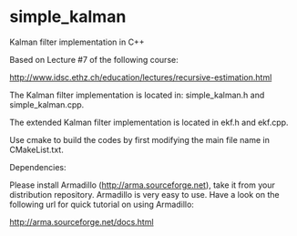 # simple_kalman

Kalman filter implementation in C++ 

Based on Lecture #7 of the following course: 

http://www.idsc.ethz.ch/education/lectures/recursive-estimation.html

The Kalman filter implementation is located in: simple_kalman.h and simple_kalman.cpp.

The extended Kalman filter implementation is located in ekf.h and ekf.cpp.

Use cmake to build the codes by first modifying the main file name in CMakeList.txt.

Dependencies:

Please install Armadillo (http://arma.sourceforge.net), take it from your distribution repository. Armadillo is very easy to use. Have a look on the following url for quick tutorial on using Armadillo:

http://arma.sourceforge.net/docs.html
